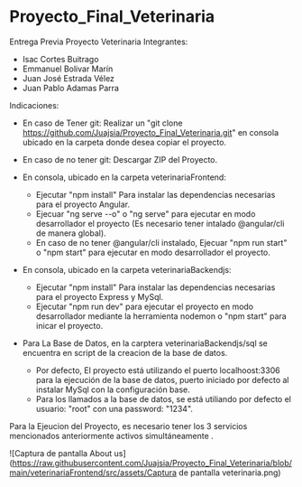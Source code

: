 # Proyecto_Final_Veterinaria
Entrega Previa Proyecto Veterinaria 
Integrantes:
  - Isac Cortes Buitrago
  - Emmanuel Bolivar Marín
  - Juan José Estrada Vélez
  - Juan Pablo Adamas Parra

Indicaciones:
  - En caso de Tener git: Realizar un "git clone https://github.com/Juajsia/Proyecto_Final_Veterinaria.git" en consola ubicado en la carpeta donde desea copiar el proyecto.
    
  - En caso de no tener git: Descargar ZIP del Proyecto.
    
  - En consola, ubicado en la carpeta veterinariaFrontend:
      - Ejecutar "npm install" Para instalar las dependencias necesarias para el proyecto Angular.
      - Ejecuar "ng serve --o" o "ng serve" para ejecutar en modo desarrollador el proyecto (Es necesario tener intalado @angular/cli de manera global).
      - En caso de no tener @angular/cli instalado, Ejecuar "npm run start" o "npm start" para ejecutar en modo desarrollador el proyecto.

  - En consola, ubicado en la carpeta veterinariaBackendjs:
      - Ejecutar "npm install" Para instalar las dependencias necesarias para el proyecto Express y MySql.
      - Ejecutar "npm run dev" para ejecutar el proyecto en modo desarrollador mediante la herramienta nodemon o "npm start" para inicar el proyecto.
   
  - Para La Base de Datos, en la carptera veterinariaBackendjs/sql se encuentra en script de la creacion de la base de datos.
      - Por defecto, El proyecto está utilizando el puerto localhoost:3306 para la ejecución de la base de datos, puerto iniciado por defecto al instalar MySql con la configuración base.
      - Para los llamados a la base de datos, se está utiliando por defecto el usuario: "root" con una password: "1234".
   
Para la Ejeucion del Proyecto, es necesario tener los 3 servicios mencionados anteriormente activos simultáneamente .

<span>![</span><span>Captura de pantalla About us</span><span>]</span><span>(</span><span>https://raw.githubusercontent.com/Juajsia/Proyecto_Final_Veterinaria/blob/main/veterinariaFrontend/src/assets/Captura de pantalla veterinaria.png</span><span>)</span>

